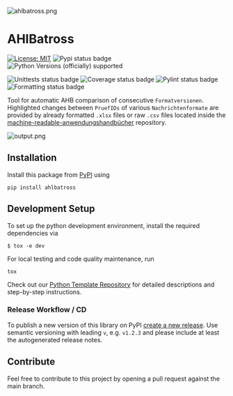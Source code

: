 <img src="https://raw.githubusercontent.com/Hochfrequenz/ahlbatross/main/ahlbatross.png" alt="ahlbatross.png">

# AHlBatross

[![License: MIT](https://img.shields.io/badge/License-MIT-blue.svg?labelColor=30363D&color=fccccc)](LICENSE)
![Pypi status badge](https://img.shields.io/pypi/v/ahlbatross?labelColor=30363D&color=fccccc)
![Python Versions (officially) supported](https://img.shields.io/pypi/pyversions/ahlbatross.svg?labelColor=30363D&color=fccccc)

![Unittests status badge](https://github.com/Hochfrequenz/ahlbatross/workflows/Unittests/badge.svg)
![Coverage status badge](https://github.com/Hochfrequenz/ahlbatross/workflows/Coverage/badge.svg)
![Pylint status badge](https://github.com/Hochfrequenz/ahlbatross/workflows/Linting/badge.svg)
![Formatting status badge](https://github.com/Hochfrequenz/ahlbatross/workflows/Formatting/badge.svg)

Tool for automatic AHB comparison of consecutive `Formatversionen`. Highlighted changes between `PruefIDs` of various 
`Nachrichtenformate` are provided by already formatted `.xlsx` files or raw `.csv` files located inside the 
[machine-readable-anwendungshandbücher](https://github.com/Hochfrequenz/machine-readable_anwendungshandbuecher/tree/main/diff) 
repository.

<img src="https://raw.githubusercontent.com/Hochfrequenz/ahlbatross/main/output.png" alt="output.png">

## Installation
Install this package from [PyPI](https://pypi.org/project/ahlbatross/) using

```shell
pip install ahlbatross
```

## Development Setup

To set up the python development environment, install the required dependencies via

```shell
$ tox -e dev
```

For local testing and code quality maintenance, run 

```shell
tox
```

Check out our [Python Template Repository](https://github.com/Hochfrequenz/python_template_repository#how-to-use-this-repository-on-your-machine) 
for detailed descriptions and step-by-step instructions.

### Release Workflow / CD
To publish a new version of this library on PyPI [create a new release](https://github.com/Hochfrequenz/ahlbatross/releases/new).
Use semantic versioning with leading `v`, e.g. `v1.2.3` and please include at least the autogenerated release notes.

## Contribute

Feel free to contribute to this project by opening a pull request against the main branch.
